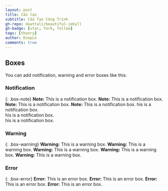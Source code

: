 ```yaml
---
layout: post
title: Cấu tạo
subtitle: Cấu Tạo Công Trình
gh-repo: daattali/beautiful-jekyll
gh-badge: [star, fork, follow]
tags: [theory]
author: DiepLe
comments: true
---
```


## Boxes
You can add notification, warning and error boxes like this:

### Notification

{: .box-note}
**Note:** This is a notification box.
**Note:** This is a notification box.
**Note:** This is a notification box.
**Note:** This is a notification box.
his is a notification box.  
his is a notification box.  
his is a notification box.  

### Warning

{: .box-warning}
**Warning:** This is a warning box.
**Warning:** This is a warning box.
**Warning:** This is a warning box.
**Warning:** This is a warning box.
**Warning:** This is a warning box.

### Error

{: .box-error}
**Error:** This is an error box.
**Error:** This is an error box.
**Error:** This is an error box.
**Error:** This is an error box.

